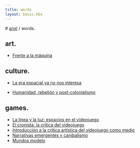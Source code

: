 ```yaml
---
title: words
layout: basic.hbs
---
```


# [anxl](../) / words.

<h2 id="art">art.</h2>

- [Frente a la máquina](http://tres.visual404.com/frente-a-la-maquina/)

<h2 id="culture">culture.</h2>

- [La era espacial ya no nos interesa](http://www.yorokobu.es/era-espacial/)

- [Humanidad, rebelión y post-colonialismo](http://cuatro.visual404.com/humanidad-rebelion-y-post-colonialismo/)

<h2 id="games">games.</h2>


- [La línea y la luz: espacios en el videojuego](http://www.presura.es/2018/01/31/linea-luz-espacios-en-el-videojuego/)
- [El cronista: la crítica del videojuego](http://www.presura.es/2017/05/16/la-critica-del-videojuego/)
- [Introducción a la crítica artística del videojuego como medio](https://www.academia.edu/27064996/Introducci%C3%B3n_a_la_Cr%C3%ADtica_Art%C3%ADstica_del_Videojuego_como_Medio)
- [Narrativas emergentes y canibalismo](http://deusexmachina.es/narrativas-emergentes-canibalismo/)
- [Mundos modelo](http://deusexmachina.es/mundos-modelo/)
